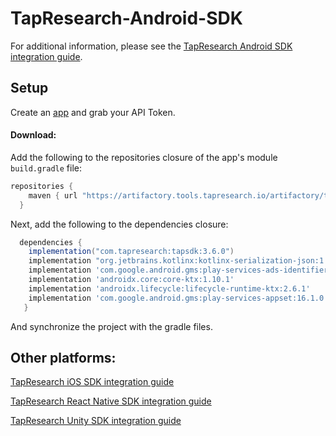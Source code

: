 # TapResearch-Android-SDK

For additional information, please see the [TapResearch Android SDK integration guide](https://supply-docs.tapresearch.com/docs/3.x/basic-integration/sdk-integration/android).

## Setup

Create an [app](https://www.tapresearch.com/supplier_dashboard/overview) and grab your API Token.

#### Download:

Add the following to the repositories closure of the app's module `build.gradle` file:


  ```groovy
  repositories {
      maven { url "https://artifactory.tools.tapresearch.io/artifactory/tapresearch-android-sdk/" }
    }
  ```
  Next, add the following to the dependencies closure:

  ```groovy
    dependencies {
      implementation("com.tapresearch:tapsdk:3.6.0")
      implementation "org.jetbrains.kotlinx:kotlinx-serialization-json:1.5.0"
      implementation 'com.google.android.gms:play-services-ads-identifier:18.0.1'
      implementation 'androidx.core:core-ktx:1.10.1'
      implementation 'androidx.lifecycle:lifecycle-runtime-ktx:2.6.1'
      implementation 'com.google.android.gms:play-services-appset:16.1.0'
     }
  ```

  And synchronize the project with the gradle files.

## Other platforms:

[TapResearch iOS SDK integration guide](https://supply-docs.tapresearch.com/docs/ios-integration)

[TapResearch React Native SDK integration guide](https://supply-docs.tapresearch.com/docs/react-integration)

[TapResearch Unity SDK integration guide](https://supply-docs.tapresearch.com/docs/unity-integration)
  
